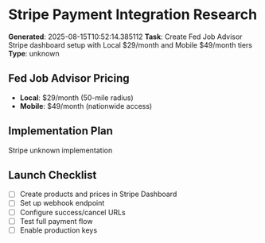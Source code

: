 # Stripe Payment Integration Research

**Generated**: 2025-08-15T10:52:14.385112
**Task**: Create Fed Job Advisor Stripe dashboard setup with Local $29/month and Mobile $49/month tiers
**Type**: unknown

## Fed Job Advisor Pricing
- **Local**: $29/month (50-mile radius)
- **Mobile**: $49/month (nationwide access)

## Implementation Plan
Stripe unknown implementation

## Launch Checklist
- [ ] Create products and prices in Stripe Dashboard
- [ ] Set up webhook endpoint
- [ ] Configure success/cancel URLs
- [ ] Test full payment flow
- [ ] Enable production keys
